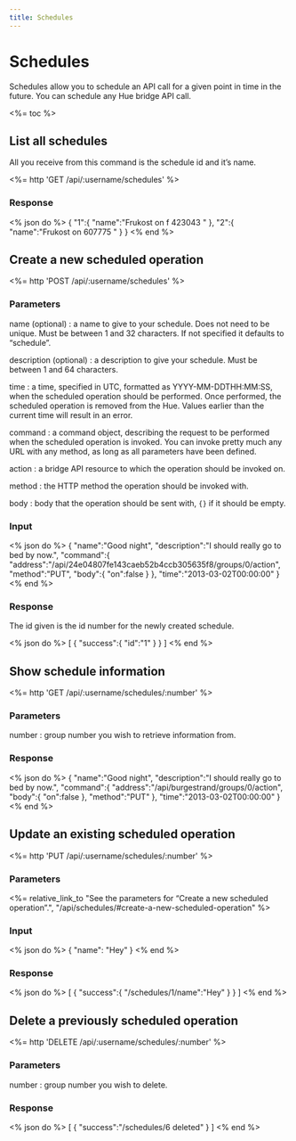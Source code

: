 ```yaml
---
title: Schedules
---
```


# Schedules

Schedules allow you to schedule an API call for a given point in
time in the future. You can schedule any Hue bridge API call.

<%= toc %>

## List all schedules

All you receive from this command is the schedule id and it’s name.

<%= http 'GET /api/:username/schedules' %>

### Response

<% json do %>
{
  "1":{
    "name":"Frukost on f 423043           "
  },
  "2":{
    "name":"Frukost on 607775             "
  }
}
<% end %>

## Create a new scheduled operation

<%= http 'POST /api/:username/schedules' %>

### Parameters

name (optional)
: a name to give to your schedule. Does not need to be unique. Must be between
  1 and 32 characters. If not specified it defaults to “schedule”.

description (optional)
: a description to give your schedule. Must be between 1 and 64 characters.

time
: a time, specified in UTC, formatted as YYYY-MM-DDTHH:MM:SS, when the scheduled
  operation should be performed. Once performed, the scheduled operation is removed
  from the Hue. Values earlier than the current time will result in an error.

command
: a command object, describing the request to be performed when the scheduled
  operation is invoked. You can invoke pretty much any URL with any method,
  as long as all parameters have been defined.

  action
  : a bridge API resource to which the operation should be invoked on.

  method
  : the HTTP method the operation should be invoked with.

  body
  : body that the operation should be sent with, `{}` if it should be empty.

### Input

<% json do %>
{
  "name":"Good night",
  "description":"I should really go to bed by now.",
  "command":{
    "address":"/api/24e04807fe143caeb52b4ccb305635f8/groups/0/action",
    "method":"PUT",
    "body":{
      "on":false
    }
  },
  "time":"2013-03-02T00:00:00"
}
<% end %>

### Response

The id given is the id number for the newly created schedule.

<% json do %>
[
  {
    "success":{
      "id":"1"
    }
  }
]
<% end %>

## Show schedule information

<%= http 'GET /api/:username/schedules/:number' %>

### Parameters

number
: group number you wish to retrieve information from.

### Response

<% json do %>
{
  "name":"Good night",
  "description":"I should really go to bed by now.",
  "command":{
    "address":"/api/burgestrand/groups/0/action",
    "body":{
      "on":false
    },
    "method":"PUT"
  },
  "time":"2013-03-02T00:00:00"
}
<% end %>

## Update an existing scheduled operation

<%= http 'PUT /api/:username/schedules/:number' %>

### Parameters

<%= relative_link_to "See the parameters for “Create a new scheduled operation”.", "/api/schedules/#create-a-new-scheduled-operation" %>

### Input

<% json do %>
{
  "name": "Hey"
}
<% end %>

### Response

<% json do %>
[
  {
    "success":{
      "/schedules/1/name":"Hey"
    }
  }
]
<% end %>

## Delete a previously scheduled operation

<%= http 'DELETE /api/:username/schedules/:number' %>

### Parameters

number
: group number you wish to delete.

### Response

<% json do %>
[
  {
    "success":"/schedules/6 deleted"
  }
]
<% end %>
